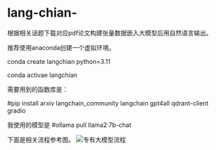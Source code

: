 # lang-chian-
根据相关话题下载对应pdf论文构建张量数据嵌入大模型后用自然语言输出。

推荐使用anaconda创建一个虚拟环境。

conda create langchian python=3.11

conda activae langchian

需要用到的函数库是：

#pip install arxiv langchain_community langchain gpt4all qdrant-client gradio

我使用的模型是
#ollama pull llama2:7b-chat

下面是相关流程参考图。
![专有大模型流程](https://github.com/sunlai25/lang-chian-/assets/40876239/a3a5425a-0471-4212-88b4-b064caae7dd0)
